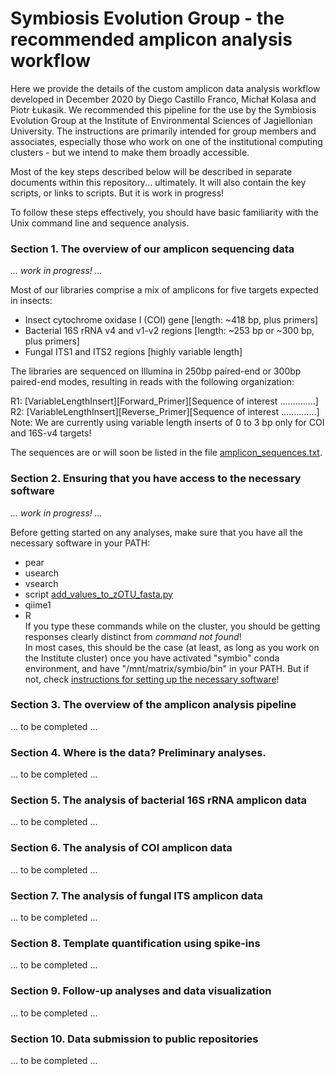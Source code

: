 # Symbiosis Evolution Group - the recommended amplicon analysis workflow
Here we provide the details of the custom amplicon data analysis workflow developed in December 2020 by Diego Castillo Franco, Michał Kolasa and Piotr Łukasik.
We recommended this pipeline for the use by the Symbiosis Evolution Group at the Institute of Environmental Sciences of Jagiellonian University.
The instructions are primarily intended for group members and associates, especially those who work on one of the institutional computing clusters - but we intend to make them broadly accessible.

Most of the key steps described below will be described in separate documents within this repository... ultimately. It will also contain the key scripts, or links to scripts. But it is work in progress!

To follow these steps effectively, you should have basic familiarity with the Unix command line and sequence analysis.



### Section 1. The overview of our amplicon sequencing data
_... work in progress! ..._  

Most of our libraries comprise a mix of amplicons for five targets expected in insects:
* Insect cytochrome oxidase I (COI) gene    [length: ~418 bp, plus primers]
* Bacterial 16S rRNA v4 and v1-v2 regions   [length: ~253 bp or ~300 bp, plus primers]
* Fungal ITS1 and ITS2 regions              [highly variable length]

The libraries are sequenced on Illumina in 250bp paired-end or 300bp paired-end modes, resulting in reads with the following organization:

R1: [VariableLengthInsert][Forward_Primer][Sequence of interest ..............]\
R2: [VariableLengthInsert][Reverse_Primer][Sequence of interest ..............]\
    Note: We are currently using variable length inserts of 0 to 3 bp only for COI and 16S-v4 targets!

The sequences are or will soon be listed in the file [amplicon_sequences.txt](amplicon_sequences.txt).  
  
  
### Section 2. Ensuring that you have access to the necessary software
_... work in progress! ..._  

Before getting started on any analyses, make sure that you have all the necessary software in your PATH:  
* pear  
* usearch  
* vsearch  
* script [add_values_to_zOTU_fasta.py](add_values_to_zOTU_fasta.py)  
* qiime1  
* R  
If you type these commands while on the cluster, you should be getting responses clearly distinct from *command not found*!  
In most cases, this should be the case (at least, as long as you work on the Institute cluster) once you have activated "symbio" conda environment, and have "/mnt/matrix/symbio/bin" in your PATH. But if not, check [instructions for setting up the necessary software](software_instructions.md)!  
  

### Section 3. The overview of the amplicon analysis pipeline
... to be completed ...  


### Section 4. Where is the data? Preliminary analyses.
... to be completed ...


### Section 5. The analysis of bacterial 16S rRNA amplicon data
... to be completed ...


### Section 6. The analysis of COI amplicon data
... to be completed ...


### Section 7. The analysis of fungal ITS amplicon data
... to be completed ...


### Section 8. Template quantification using spike-ins
... to be completed ...


### Section 9. Follow-up analyses and data visualization
... to be completed ...


### Section 10. Data submission to public repositories
... to be completed ...

